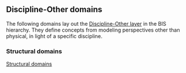 ## Discipline-Other domains

The following domains lay out the [Discipline-Other layer](../guide/intro/bis-organization.md) in the BIS hierarchy. They define concepts from modeling perspectives other than physical, in light of a specific discipline.

### Structural domains

[Structural domains](./discipline-other-domains/structural-domains.md)
